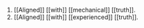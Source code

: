 1. [[Aligned]] [[with]] [[mechanical]] [[truth]].
2. [[Aligned]] [[with]] [[experienced]] [[truth]].